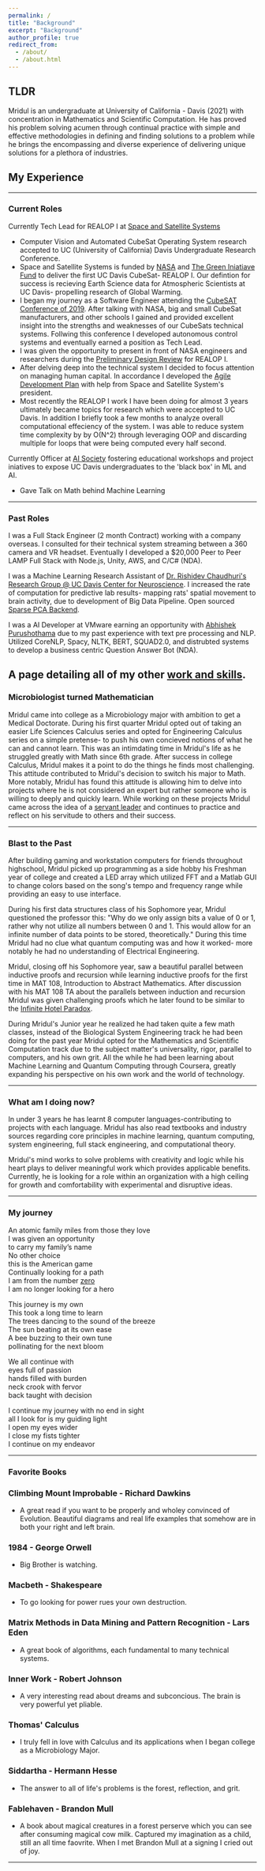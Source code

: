```yaml
---
permalink: /
title: "Background"
excerpt: "Background"
author_profile: true
redirect_from: 
  - /about/
  - /about.html
---
```

## TLDR

Mridul is an undergraduate at University of California - Davis (2021) with concentration in Mathematics and Scientific Computation. He has proved his problem solving acumen through continual practice with simple and effective methodologies in defining and finding solutions to a problem while he brings the encompassing and diverse experience of delivering unique solutions for a plethora of industries.

## My Experience

--- 
### Current Roles

Currently Tech Lead for REALOP I at [Space and Satellite Systems](https://www.ucdspaceandsatellitesystems.com/)    
* Computer Vision and Automated CubeSat Operating System research accepted to UC (University of California) Davis Undergraduate Research Conference.    
* Space and Satellite Systems is funded by [NASA](https://www.nasa.gov/content/about-cubesat-launch-initiative) and [The Green Iniatiave Fund](https://tgif.ucdavis.edu/) to deliver the first UC Davis CubeSat- REALOP I. Our defintion for success is recieving Earth Science data for Atmospheric Scientists at UC Davis- propelling research of Global Warming. 
* I began my journey as a Software Engineer attending the [CubeSAT Conference of 2019](https://www.linkedin.com/in/m161803398875s/detail/overlay-view/urn:li:fsd_profileTreasuryMedia:(ACoAACPUQp8BFbg_2SYAMZP5IzlGJQriLrFAYAM,1589568728711)/). After talking with NASA, big and small CubeSat manufacturers, and other schools I gained and provided excellent insight into the strengths and weaknesses of our CubeSats technical systems. Follwing this conference I developed autonomous control systems and eventually earned a position as Tech Lead. 
* I was given the opportunity to present in front of NASA engineers and researchers during the [Preliminary Design Review](https://docs.google.com/presentation/d/1vQKaiEhmzjhkJINsw5upEErIL7w0eli49ZhPyFmvKlU/edit?usp=sharing) for REALOP I. 
* After delving deep into the technical system I decided to focus attention on managing human capital. In accordance I developed the [Agile Development Plan](https://docs.google.com/document/d/1HTuV9DAut5XUEbByYMVwbrtg67TxJGHilfT-uTqb6LQ/edit?usp=sharing) with help from Space and Satellite System's president. 
* Most recently the REALOP I work I have been doing for almost 3 years ultimately became topics for research which were accepted to UC Davis. In addition I briefly took a few months to analyze overall computational effeciency of the system. I was able to reduce system time complexity by by O(N^2) through leveraging OOP and discarding multiple for loops that were being computed every half second.     

Currently Officer at [AI Society](http://aisocietydavis.com/) fostering educational workshops and project iniatives to expose UC Davis undergraduates to the 'black box' in ML and AI. 
* Gave Talk on Math behind Machine Learning

---
### Past Roles

I was a Full Stack Engineer (2 month Contract) working with a company overseas. I consulted for their technical system streaming between a 360 camera and VR headset. Eventually I developed a $20,000 Peer to Peer LAMP Full Stack with Node.js, Unity, AWS, and C/C# (NDA).        

I was a Machine Learning Research Assistant of [Dr. Rishidev Chaudhuri's Research Group @ UC Davis Center for Neuroscience](https://chaudhurilab.faculty.ucdavis.edu/people/). I increased the rate of computation for predictive lab results- mapping rats' spatial movement to brain activity, due to development of Big Data Pipeline. Open sourced [Sparse PCA Backend](https://github.com/mridulsar/PCA).       
    
I was a AI Developer at VMware earning an opportunity with [Abhishek Purushothama](https://www.linkedin.com/in/abhishekpurushothama/) due to my past experience with text pre processing and NLP. Utilized CoreNLP, Spacy, NLTK, BERT, SQUAD2.0, and distrubted systems to develop a business centric Question Answer Bot (NDA).    

A page detailing all of my other [work and skills](https://mertall.github.io/mertall//cv/).
---
### Microbiologist turned Mathematician

Mridul came into college as a Microbiology major with ambition to get a Medical Doctorate. During his first quarter Mridul opted out of taking an easier Life Sciences Calculus series and opted for Engineering Calculus series on a simple pretense- to push his own concieved notions of what he can and cannot learn. This was an intimdating time in Mridul's life as he struggled greatly with Math since 6th grade. After success in college Calculus, Mridul makes it a point to do the things he finds most challenging. This attitude contributed to Mridul's decision to switch his major to Math. More notably, Mridul has found this attitude is allowing him to delve into projects where he is not considered an expert but rather someone who is willing to deeply and quickly learn. While working on these projects Mridul came across the idea of a [servant leader](https://www.forbes.com/sites/forbescoachescouncil/2020/03/11/traditional-leadership-vs-servant-leadership/?sh=625ff0d4451e) and continues to practice and reflect on his servitude to others and their success.  

---
### Blast to the Past


After building gaming and workstation computers for friends throughout highschool, Mridul picked up programming as a side hobby his Freshman year of college and created a LED array which utilized FFT and a Matlab GUI to change colors based on the song's tempo and frequency range while providing an easy to use interface.             

During his first data structures class of his Sophomore year, Mridul questioned the professor this: "Why do we only assign bits a value of 0 or 1, rather why not utilize all numbers between 0 and 1. This would allow for an infinite number of data points to be stored, theoretically." During this time Mridul had no clue what quantum computing was and how it worked- more notably he had no understanding of Electrical Engineering.     

Mridul, closing off his Sophomore year, saw a beautiful parallel between inductive proofs and recursion while learning inductive proofs for the first time in MAT 108, Introduction to Abstract Mathematics. After discussion with his MAT 108 TA about the parallels between induction and recursion Mridul was given challenging proofs which he later found to be similar to the [Infinite Hotel Paradox](https://en.wikipedia.org/wiki/Hilbert%27s_paradox_of_the_Grand_Hotel).    

During Mridul's Junior year he realized he had taken quite a few math classes, instead of the Biological System Engineering track he had been doing for the past year Mridul opted for the Mathematics and Scientific Computation track due to the subject matter's universality, rigor, parallel to computers, and his own grit. All the while he had been learning about Machine Learning and Quantum Computing through Coursera, greatly expanding his perspective on his own work and the world of technology.  

---
### What am I doing now?

In under 3 years he has learnt 8 computer languages-contributing to projects with each language. Mridul has also read textbooks and industry sources regarding core principles in machine learning, quantum computing, system engineering, full stack engineering, and computational theory.      
   
Mridul's mind works to solve problems with creativity and logic while his heart plays to deliver meaningful work which provides applicable benefits. Currently, he is looking for a role within an organization with a high ceiling for growth and comfortability with experimental and disruptive ideas.       


---
### My journey    
An atomic family miles from those they love    
I was given an opportunity     
to carry my family’s name     
No other choice     
this is the American game     
Continually looking for a path   
I am from the number [zero](https://www.google.com/search?client=firefox-b-1-d&ei=XQxAYPfABMP5-gSJ1bXQAw&q=+Brahmagupta+zero&oq=+Brahmagupta+zero&gs_lcp=Cgdnd3Mtd2l6EAMyBQguEJMCMgYIABAHEB4yBggAEAcQHjIICAAQBxAFEB4yBggAEAgQHjIGCAAQBxAeOgcIABCwAxBDOgcILhCwAxBDOgQIABBDOggIABCxAxCDAToHCAAQsQMQQzoFCAAQsQM6AggAOgcILhANEJMCUL9fWNqAAWCcigFoAnACeACAAfcDiAHACpIBCzAuMy4wLjEuMC4xmAEAoAEBoAECqgEHZ3dzLXdpesgBCsABAQ&sclient=gws-wiz&ved=0ahUKEwi345zllJXvAhXDvJ4KHYlqDToQ4dUDCAw&uact=5)    
I am no longer looking for a hero   

This journey is my own    
This took a long time to learn    
The trees dancing to the sound of the breeze    
The sun beating at its own ease   
A bee buzzing to their own tune    
pollinating for the next bloom    

We all continue with    
eyes full of passion    
hands filled with burden    
neck crook with fervor    
back taught with decision    

I continue my journey with no end in sight    
all I look for is my guiding light    
I open my eyes wider    
I close my fists tighter    
I continue on my endeavor   

---
### Favorite Books

### Climbing Mount Improbable - Richard Dawkins     

 * A great read if you want to be properly and wholey convinced of Evolution. Beautiful diagrams and real life examples that somehow are in both your right and left brain.     
 
### 1984 - George Orwell

 * Big Brother is watching. 
 
### Macbeth - Shakespeare

 * To go looking for power rues your own destruction.    
 
### Matrix Methods in Data Mining and Pattern Recognition - Lars Eden

 * A great book of algorithms, each fundamental to many technical systems.   
 
### Inner Work - Robert Johnson     

 * A very interesting read about dreams and subconcious. The brain is very powerful yet pliable.    
 
### Thomas' Calculus     

 * I truly fell in love with Calculus and its applications when I began college as a Microbiology Major.    
 
### Siddartha - Hermann Hesse    

 * The answer to all of life's problems is the forest, reflection, and grit.   
 
### Fablehaven - Brandon Mull     

 * A book about magical creatures in a forest perserve which you can see after consuming magical cow milk. Captured my imagination as a child, still an all time faovrite. When I met Brandon Mull at a signing I cried out of joy.  

---



